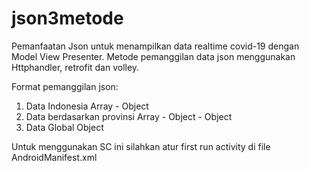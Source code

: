 # json3metode
Pemanfaatan Json untuk menampilkan data realtime covid-19 dengan Model View Presenter. 
Metode pemanggilan data json menggunakan Httphandler, retrofit dan volley.

Format pemanggilan json:
1. Data Indonesia
   Array - Object
2. Data berdasarkan provinsi
   Array - Object - Object
3. Data Global
   Object

Untuk menggunakan SC ini silahkan atur first run activity di file AndroidManifest.xml

